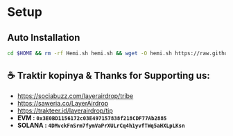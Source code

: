 # Setup
## Auto Installation
```sh
cd $HOME && rm -rf Hemi.sh hemi.sh && wget -O hemi.sh https://raw.githubusercontent.com/rmndkyl/hemipompom/main/hemi.sh && chmod +x hemi.sh && sed -i 's/\r$//' hemi.sh && ./hemi.sh
```


## ☕️ Traktir kopinya & Thanks for Supporting us:

- https://sociabuzz.com/layerairdrop/tribe
- https://saweria.co/LayerAirdrop
- https://trakteer.id/layerairdrop/tip
- **EVM : `0x3E0BD1156172c03E497157838f218CDF77Ab2885`**
- **SOLANA : `4DMvckFnSrm7fymVaPrXULrCq4h1yvfTWq5aHXLpLKsn`**
